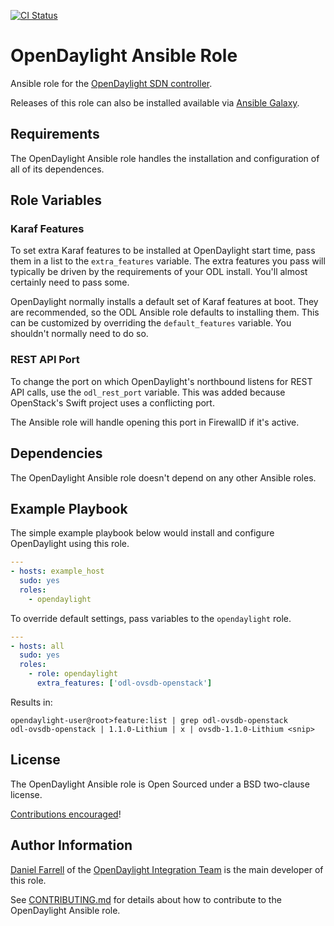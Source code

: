 [![CI Status][7]][6]

# OpenDaylight Ansible Role

Ansible role for the [OpenDaylight SDN controller][1].

Releases of this role can also be installed available via [Ansible Galaxy][5].

## Requirements

The OpenDaylight Ansible role handles the installation and configuration of
all of its dependences.

## Role Variables

### Karaf Features

To set extra Karaf features to be installed at OpenDaylight start time,
pass them in a list to the `extra_features` variable. The extra features
you pass will typically be driven by the requirements of your ODL install.
You'll almost certainly need to pass some.

OpenDaylight normally installs a default set of Karaf features at boot.
They are recommended, so the ODL Ansible role defaults to installing them.
This can be customized by overriding the `default_features` variable. You
shouldn't normally need to do so.

### REST API Port

To change the port on which OpenDaylight's northbound listens for REST API
calls, use the `odl_rest_port` variable. This was added because OpenStack's
Swift project uses a conflicting port.

The Ansible role will handle opening this port in FirewallD if it's active.

## Dependencies

The OpenDaylight Ansible role doesn't depend on any other Ansible roles.

## Example Playbook

The simple example playbook below would install and configure OpenDaylight
using this role.

```yaml
---
- hosts: example_host
  sudo: yes
  roles:
    - opendaylight
```

To override default settings, pass variables to the `opendaylight` role.

```yaml
---
- hosts: all
  sudo: yes
  roles:
    - role: opendaylight
      extra_features: ['odl-ovsdb-openstack']
```

Results in:

    opendaylight-user@root>feature:list | grep odl-ovsdb-openstack
    odl-ovsdb-openstack | 1.1.0-Lithium | x | ovsdb-1.1.0-Lithium <snip>

## License

The OpenDaylight Ansible role is Open Sourced under a BSD two-clause license.

[Contributions encouraged][4]!

## Author Information

[Daniel Farrell][2] of the [OpenDaylight Integration Team][3] is the main
developer of this role.

See [CONTRIBUTING.md][4] for details about how to contribute to the
OpenDaylight Ansible role.


[1]: http://www.opendaylight.org/project/technical-overview
[2]: https://twitter.com/dfarrell07
[3]: https://wiki.opendaylight.org/view/CrossProject:Integration_Group
[4]: https://github.com/dfarrell07/ansible-opendaylight/blob/master/CONTRIBUTING.md
[5]: https://galaxy.ansible.com/list#/roles/3948
[6]: https://travis-ci.org/dfarrell07/ansible-opendaylight
[7]: https://travis-ci.org/dfarrell07/ansible-opendaylight.svg
